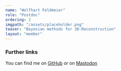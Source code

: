 ```yaml
---
name: "Wolfhart Feldmeier"
role: "Postdoc"
ordering: 2
imgpath: "/assets/placeholder.png"
teaser: "Bayesian methods for 3D-Reconstruction"
layout: "member"
---
```


### Further links

You can find me on [GitHub](https://github.com/trahflow) or on
[Mastodon](https://bayes.club/@trahflow)
